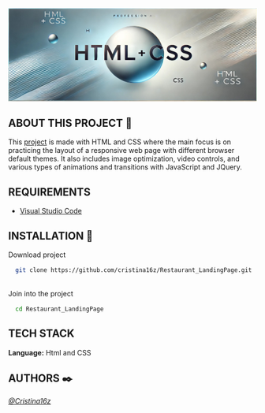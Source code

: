 <img src="./imatges/BannerReadme.jpg"/>

## ABOUT THIS PROJECT 🚀

This [project](https://cristina16z.github.io/Restaurant_LandingPage/) is made with HTML and CSS where the main focus is on practicing the layout of a responsive web page with different browser default themes. It also includes image optimization, video controls, and various types of animations and transitions with JavaScript and JQuery.

## REQUIREMENTS

- [Visual Studio Code](https://code.visualstudio.com/)



## INSTALLATION 🔧
Download project

```bash
  git clone https://github.com/cristina16z/Restaurant_LandingPage.git
```
\
Join into the project
```bash
  cd Restaurant_LandingPage
```



## TECH STACK

**Language:**  Html and CSS


## AUTHORS ✒️
*[@Cristina16z](https://github.com/cristina16z)*



